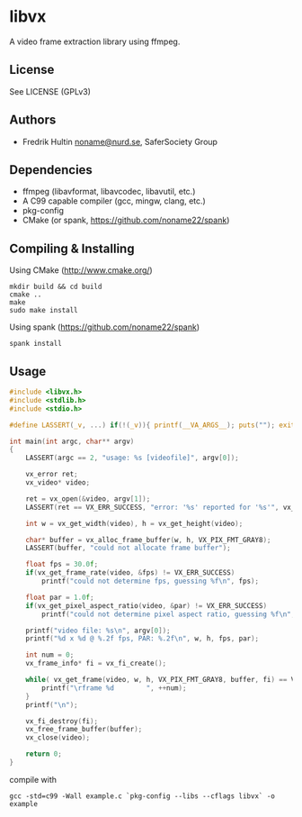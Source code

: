 libvx
=====

A video frame extraction library using ffmpeg.

License
-------

See LICENSE (GPLv3)

Authors
-------
 * Fredrik Hultin <noname@nurd.se>, SaferSociety Group

Dependencies
------------
   * ffmpeg (libavformat, libavcodec, libavutil, etc.)
   * A C99 capable compiler (gcc, mingw, clang, etc.)
   * pkg-config
   * CMake (or spank, https://github.com/noname22/spank)

Compiling & Installing
----------------------

Using CMake (http://www.cmake.org/)

    mkdir build && cd build
    cmake ..
    make
    sudo make install

Using spank (https://github.com/noname22/spank)

    spank install

Usage
-----

```c
#include <libvx.h>
#include <stdlib.h>
#include <stdio.h>

#define LASSERT(_v, ...) if(!(_v)){ printf(__VA_ARGS__); puts(""); exit(1); };

int main(int argc, char** argv)
{
	LASSERT(argc == 2, "usage: %s [videofile]", argv[0]);

	vx_error ret;
	vx_video* video;

	ret = vx_open(&video, argv[1]);
	LASSERT(ret == VX_ERR_SUCCESS, "error: '%s' reported for '%s'", vx_get_error_str(ret), argv[1]);	

	int w = vx_get_width(video), h = vx_get_height(video);

	char* buffer = vx_alloc_frame_buffer(w, h, VX_PIX_FMT_GRAY8);
	LASSERT(buffer, "could not allocate frame buffer");

	float fps = 30.0f;
	if(vx_get_frame_rate(video, &fps) != VX_ERR_SUCCESS)
		printf("could not determine fps, guessing %f\n", fps);

	float par = 1.0f;
	if(vx_get_pixel_aspect_ratio(video, &par) != VX_ERR_SUCCESS)
		printf("could not determine pixel aspect ratio, guessing %f\n", par);

	printf("video file: %s\n", argv[0]);
	printf("%d x %d @ %.2f fps, PAR: %.2f\n", w, h, fps, par);

	int num = 0;
	vx_frame_info* fi = vx_fi_create();

	while( vx_get_frame(video, w, h, VX_PIX_FMT_GRAY8, buffer, fi) == VX_ERR_SUCCESS ){
		printf("\rframe %d        ", ++num);
	}
	printf("\n");

	vx_fi_destroy(fi);
	vx_free_frame_buffer(buffer);
	vx_close(video);

	return 0;
}
```

compile with

    gcc -std=c99 -Wall example.c `pkg-config --libs --cflags libvx` -o example
